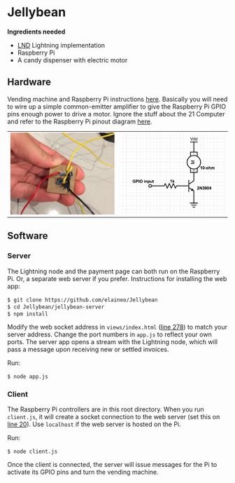 # Jellybean

**Ingredients needed**
 * [LND](https://github.com/lightningnetwork/lnd) Lightning implementation
 * Raspberry Pi 
 * A candy dispenser with electric motor

## Hardware

Vending machine and Raspberry Pi instructions [here](https://medium.com/@eiaine/selling-real-world-goods-with-a-21-bitcoin-computer-c413ffe8376c#59a9). Basically you will need to wire up a simple common-emitter amplifier to give the Raspberry Pi GPIO pins enough power to drive a motor. Ignore the stuff about the 21 Computer and refer to the Raspberry Pi pinout diagram [here](https://pinout.xyz/).

<table>
  <tr><td>
<img src="https://raw.githubusercontent.com/elaineo/Jellybean/master/docs/ce-amplifier.jpg" width="300">
  </td><td>
<img src="https://raw.githubusercontent.com/elaineo/Jellybean/master/docs/ce-circuit.png" width="300">
  </tr>
</table>

## Software

### Server
The Lightning node and the payment page can both run on the Raspberry Pi. Or, a separate web server if you prefer. Instructions for installing the web app:
```
$ git clone https://github.com/elaineo/Jellybean
$ cd Jellybean/jellybean-server
$ npm install
```
Modify the web socket address in `views/index.html` ([line 278](https://github.com/elaineo/Jellybean/blob/eb1c719d8ad8b485dc4b5b0ef19116f4374ae64b/jellybean-server/views/index.html#L278)) to match your server address. Change the port numbers in `app.js` to reflect your own ports. The server app opens a stream with the Lightning node, which will pass a message upon receiving new or settled invoices.

Run:
```
$ node app.js
```

### Client
The Raspberry Pi controllers are in this root directory. When you run `client.js`, it will create a socket connection to the web server (set this on [line 20](https://github.com/elaineo/Jellybean/blob/eb1c719d8ad8b485dc4b5b0ef19116f4374ae64b/app.js#L20)). Use `localhost` if the web server is hosted on the Pi.

Run:
```
$ node client.js
```
Once the client is connected, the server will issue messages for the Pi to activate its GPIO pins and turn the vending machine.
